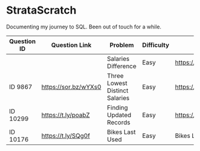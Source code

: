 # StrataScratch

Documenting my journey to SQL. Been out of touch for a while.

|Question ID|Question Link | Problem | Difficulty | Solution|
|-----------|--------------|---------|------------|---------|
|||Salaries Difference| Easy |https://sor.bz/fzNO6|
|ID 9867|https://sor.bz/wYXs0|Three Lowest Distinct Salaries|Easy|https://sor.bz/NyWKX|
|ID 10299|https://t.ly/poabZ|Finding Updated Records|Easy|https://t.ly/SBRCZ|
|ID 10176 | https://t.ly/SQg0f|Bikes Last Used|Easy|Bikes Last Used.sql|
